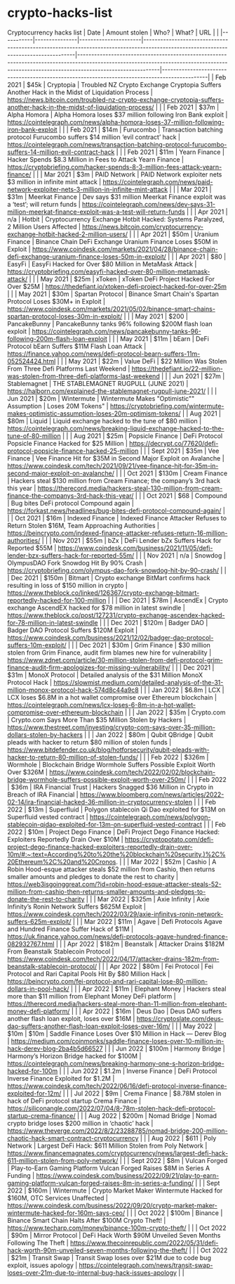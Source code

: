 # crypto-hacks-list
Cryptocurrency hacks list
| Date      | Amount stolen | Who?                 | What?                                                                                                                              | URL                                                                                                                                                                                     |                                                                                              |
|-----------|---------------|----------------------|------------------------------------------------------------------------------------------------------------------------------------|-----------------------------------------------------------------------------------------------------------------------------------------------------------------------------------------|----------------------------------------------------------------------------------------------|
| Feb 2021  | $45k          | Cryptopia            | Troubled NZ Crypto Exchange Cryptopia Suffers Another Hack in the Midst of Liquidation Process                                     | https://news.bitcoin.com/troubled-nz-crypto-exchange-cryptopia-suffers-another-hack-in-the-midst-of-liquidation-process/                                                                |                                                                                              |
| Feb 2021  | $37m          | Alpha Homora         | Alpha Homora loses $37 million following Iron Bank exploit                                                                         | https://cointelegraph.com/news/alpha-homora-loses-37-million-following-iron-bank-exploit                                                                                                |                                                                                              |
| Feb 2021  | $14m          | Furucombo            | Transaction batching protocol Furucombo suffers $14 million ‘evil contract’ hack                                                   | https://cointelegraph.com/news/transaction-batching-protocol-furucombo-suffers-14-million-evil-contract-hack                                                                            |                                                                                              |
| Feb 2021  | $11m          | Yearn Finance        | Hacker Spends $8.3 Million in Fees to Attack Yearn Finance                                                                         | https://cryptobriefing.com/hacker-spends-8-3-million-fees-attack-yearn-finance/                                                                                                         |                                                                                              |
| Mar 2021  | $3m           | PAID Network         | PAID Network exploiter nets $3 million in infinite mint attack                                                                     | https://cointelegraph.com/news/paid-network-exploiter-nets-3-million-in-infinite-mint-attack                                                                                            |                                                                                              |
| Mar 2021  | $31m          | Meerkat Finance      | Dev says $31 million Meerkat Finance exploit was a ‘test’; will return funds                                                       | https://cointelegraph.com/news/dev-says-31-million-meerkat-finance-exploit-was-a-test-will-return-funds                                                                                 |                                                                                              |
| Apr 2021  | n/a           | Hotbit               | Cryptocurrency Exchange Hotbit Hacked: Systems Paralyzed, 2 Million Users Affected                                                 | https://news.bitcoin.com/cryptocurrency-exchange-hotbit-hacked-2-million-users/                                                                                                         |                                                                                              |
| Apr 2021  | $50m          | Uranium Finance      | Binance Chain DeFi Exchange Uranium Finance Loses $50M in Exploit                                                                  | https://www.coindesk.com/markets/2021/04/28/binance-chain-defi-exchange-uranium-finance-loses-50m-in-exploit/                                                                           |                                                                                              |
| Apr 2021  | $80           | EasyFi               | EasyFi Hacked for Over $80 Million in MetaMask Attack                                                                              | https://cryptobriefing.com/easyfi-hacked-over-80-million-metamask-attack/                                                                                                               |                                                                                              |
| May 2021  | $25m          | xToken               | xToken DeFi Project Hacked For Over $25M                                                                                           | https://thedefiant.io/xtoken-defi-project-hacked-for-over-25m                                                                                                                           |                                                                                              |
| May 2021  | $30m          | Spartan Protocol     | Binance Smart Chain's Spartan Protocol Loses $30M+ in Exploit                                                                      | https://www.coindesk.com/markets/2021/05/02/binance-smart-chains-spartan-protocol-loses-30m-in-exploit/                                                                                 |                                                                                              |
| May 2021  | $200          | PancakeBunny         | PancakeBunny tanks 96% following $200M flash loan exploit                                                                          | https://cointelegraph.com/news/pancakebunny-tanks-96-following-200m-flash-loan-exploit                                                                                                  |                                                                                              |
| May 2021  | $11m          | bEarn                | DeFi Protocol bEarn Suffers $11M Flash Loan Attack                                                                                 | https://finance.yahoo.com/news/defi-protocol-bearn-suffers-11m-052524424.html                                                                                                           |                                                                                              |
| May 2021  | $22m          | Value DeFi           | $22 Million Was Stolen From Three Defi Platforms Last Weekend                                                                      | https://thedefiant.io/22-million-was-stolen-from-three-defi-platforms-last-weekend                                                                                                      |                                                                                              |
| Jun 2021  | $27m          | Stablemagnet         | THE STABLEMAGNET RUGPULL (JUNE 2021)                                                                                               | https://halborn.com/explained-the-stablemagnet-rugpull-june-2021/                                                                                                                       |                                                                                              |
| Jun 2021  | $20m          | Wintermute           | Wintermute Makes "Optimistic"" Assumption                                                                                          | Loses 20M Tokens"                                                                                                                                                                       | https://cryptobriefing.com/wintermute-makes-optimistic-assumption-loses-20m-optimism-tokens/ |
| Aug 2021  | $80m          | Liquid               | Liquid exchange hacked to the tune of $80 million                                                                                  | https://cointelegraph.com/news/breaking-liquid-exchange-hacked-to-the-tune-of-80-million                                                                                                |                                                                                              |
| Aug 2021  | $25m          | Popsicle Finance     | DeFi Protocol Popsicle Finance Hacked for $25 Million                                                                              | https://decrypt.co/77620/defi-protocol-popsicle-finance-hacked-25-million                                                                                                               |                                                                                              |
| Sept 2021 | $35m          | Vee Finance          | Vee Finance Hit for $35M in Second Major Exploit on Avalanche                                                                      | https://www.coindesk.com/tech/2021/09/21/vee-finance-hit-for-35m-in-second-major-exploit-on-avalanche/                                                                                  |                                                                                              |
| Oct 2021  | $130m         | Cream Finance        | Hackers steal $130 million from Cream Finance; the company’s 3rd hack this year                                                    | https://therecord.media/hackers-steal-130-million-from-cream-finance-the-companys-3rd-hack-this-year/                                                                                   |                                                                                              |
| Oct 2021  | $68           | Compound             | Bug bites DeFi protocol Compound again                                                                                             | https://forkast.news/headlines/bug-bites-defi-protocol-compound-again/                                                                                                                  |                                                                                              |
| Oct 2021  | $16m          | Indexed Finance      | Indexed Finance Attacker Refuses to Return Stolen $16M, Team Approaching Authorities                                               | https://beincrypto.com/indexed-finance-attacker-refuses-return-16-million-authorities/                                                                                                  |                                                                                              |
| Nov 2021  | $55m          | bZx                  | DeFi Lender bZx Suffers Hack for Reported $55M                                                                                     | https://www.coindesk.com/business/2021/11/05/defi-lender-bzx-suffers-hack-for-reported-55m/                                                                                             |                                                                                              |
| Nov 2021  | n/a           | Snowdog              | OlympusDAO Fork Snowdog Hit By 90% Crash                                                                                           | https://cryptobriefing.com/olympus-dao-fork-snowdog-hit-by-90-crash/                                                                                                                    |                                                                                              |
| Dec 2021  | $150m         | Bitmart              | Crypto exchange BitMart confirms hack resulting in loss of $150 million in crypto                                                  | https://www.theblock.co/linked/126367/crypto-exchange-bitmart-reportedly-hacked-for-100-million                                                                                         |                                                                                              |
| Dec 2021  | $78m          | AscendEx             | Crypto exchange AscendEX hacked for $78 million in latest swindle                                                                  | https://www.theblock.co/post/127231/crypto-exchange-ascendex-hacked-for-78-million-in-latest-swindle                                                                                    |                                                                                              |
| Dec 2021  | $120m         | Badger DAO           | Badger DAO Protocol Suffers $120M Exploit                                                                                          | https://www.coindesk.com/business/2021/12/02/badger-dao-protocol-suffers-10m-exploit/                                                                                                   |                                                                                              |
| Dec 2021  | $30m          | Grim Finance         | $30 million stolen from Grim Finance, audit firm blames new hire for vulnerability                                                 | https://www.zdnet.com/article/30-million-stolen-from-defi-protocol-grim-finance-audit-firm-apologizes-for-missing-vulnerability/                                                        |                                                                                              |
| Dec 2021  | $31m          | MonoX Protocol       | Detailed analysis of the $31 Million MonoX Protocol Hack                                                                           | https://slowmist.medium.com/detailed-analysis-of-the-31-million-monox-protocol-hack-574d8c44a9c8                                                                                        |                                                                                              |
| Jan 2022  | $6.8m         | LCX                  | LCX loses $6.8M in a hot wallet compromise over Ethereum blockchain                                                                | https://cointelegraph.com/news/lcx-loses-6-8m-in-a-hot-wallet-compromise-over-ethereum-blockchain                                                                                       |                                                                                              |
| Jan 2022  | $35m          | Crypto.com           | Crypto.com Says More Than $35 Million Stolen by Hackers                                                                            | https://www.thestreet.com/investing/crypto-com-says-over-35-million-dollars-stolen-by-hackers                                                                                           |                                                                                              |
| Jan 2022  | $80m          | Qubit QBridge        | Qubit pleads with hacker to return $80 million of stolen funds                                                                     | https://www.bitdefender.co.uk/blog/hotforsecurity/qubit-pleads-with-hacker-to-return-80-million-of-stolen-funds/                                                                        |                                                                                              |
| Feb 2022  | $326m         | Wormhole             | Blockchain Bridge Wormhole Suffers Possible Exploit Worth Over $326M                                                               | https://www.coindesk.com/tech/2022/02/02/blockchain-bridge-wormhole-suffers-possible-exploit-worth-over-250m/                                                                           |                                                                                              |
| Feb 2022  | $36m          | IRA Financial Trust  | Hackers Snagged $36 Million in Crypto in Breach of IRA Financial                                                                   | https://www.bloomberg.com/news/articles/2022-02-14/ira-financial-hacked-36-million-in-cryptocurrency-stolen                                                                             |                                                                                              |
| Feb 2022  | $13m          | Superfluid           | Polygon stablecoin Qi Dao exploited for $13M on Superfluid vested contract                                                         | https://cointelegraph.com/news/polygon-stablecoin-qidao-exploited-for-13m-on-superfluid-vested-contract                                                                                 |                                                                                              |
| Feb 2022  | $10m          | Project Dego Finance | DeFi Project Dego Finance Hacked: Exploiters Reportedly Drain Over $10M                                                            | https://cryptopotato.com/defi-project-dego-finance-hacked-exploiters-reportedly-drain-over-10m/#:~:text=According%20to%20the%20blockchain%20security,)%2C%20Ethereum%2C%20and%20Cronos. |                                                                                              |
| Mar 2022  | $52m          | Cashio               | A Robin Hood-esque attacker steals $52 million from Cashio, then returns smaller amounts and pledges to donate the rest to charity | https://web3isgoinggreat.com/?id=robin-hood-esque-attacker-steals-52-million-from-cashio-then-returns-smaller-amounts-and-pledges-to-donate-the-rest-to-charity                         |                                                                                              |
| Mar 2022  | $325m         | Axie Infinity        | Axie Infinity’s Ronin Network Suffers $625M Exploit                                                                                | https://www.coindesk.com/tech/2022/03/29/axie-infinitys-ronin-network-suffers-625m-exploit/                                                                                             |                                                                                              |
| Mar 2022  | $11m          | Agave                | Defi Protocols Agave and Hundred Finance Suffer Hack of $11M                                                                       | https://uk.finance.yahoo.com/news/defi-protocols-agave-hundred-finance-082932767.html                                                                                                   |                                                                                              |
| Apr 2022  | $182m         | Beanstalk            | Attacker Drains $182M From Beanstalk Stablecoin Protocol                                                                           | https://www.coindesk.com/tech/2022/04/17/attacker-drains-182m-from-beanstalk-stablecoin-protocol/                                                                                       |                                                                                              |
| Apr 2022  | $80m          | Fei Protocol         | Fei Protocol and Rari Capital Pools Hit By $80 Million Hack                                                                        | https://beincrypto.com/fei-protocol-and-rari-capital-lose-80-million-dollars-in-pool-hack/                                                                                              |                                                                                              |
| Apr 2022  | $11m          | Elephant Money       | Hackers steal more than $11 million from Elephant Money DeFi platform                                                              | https://therecord.media/hackers-steal-more-than-11-million-from-elephant-money-defi-platform/                                                                                           |                                                                                              |
| Apr 2022  | $16m          | Deus Dao             | Deus DAO suffers another flash loan exploit, loses over $16M                                                                       | https://cryptoslate.com/deus-dao-suffers-another-flash-loan-exploit-loses-over-16m/                                                                                                     |                                                                                              |
| May 2022  | $10m          | $10m                 | Saddle Finance Loses Over $10 Million in Hack — Derev Blog                                                                         | https://medium.com/coinmonks/saddle-finance-loses-over-10-million-in-hack-derev-blog-2ba4b5d66527                                                                                       |                                                                                              |
| Jun 2022  | $100m         | Harmony Bridge       | Harmony’s Horizon Bridge hacked for $100M                                                                                          | https://cointelegraph.com/news/breaking-harmony-one-s-horizon-bridge-hacked-for-100m                                                                                                    |                                                                                              |
| Jun 2022  | $1.2m         | Inverse Finance      | DeFi Protocol Inverse Finance Exploited for $1.2M                                                                                  | https://www.coindesk.com/tech/2022/06/16/defi-protocol-inverse-finance-exploited-for-12m/                                                                                               |                                                                                              |
| Jul 2022  | $9m           | Crema Finance        | $8.78M stolen in hack of DeFi protocol startup Crema Finance                                                                       | https://siliconangle.com/2022/07/04/8-78m-stolen-hack-defi-protocol-startup-crema-finance/                                                                                              |                                                                                              |
| Aug 2022  | $200m         | Nomad Bridge         | Nomad crypto bridge loses $200 million in ‘chaotic’ hack                                                                           | https://www.theverge.com/2022/8/2/23288785/nomad-bridge-200-million-chaotic-hack-smart-contract-cryptocurrency                                                                          |                                                                                              |
| Aug 2022  | $611          | Poly Network         | Largest DeFi Hack: $611 Million Stolen from Poly Network                                                                           | https://www.financemagnates.com/cryptocurrency/news/largest-defi-hack-611-million-stolen-from-poly-network/                                                                             |                                                                                              |
| Sept 2022 | $8m           | Vulcan Forged        | Play-to-Earn Gaming Platform Vulcan Forged Raises $8M in Series A Funding                                                          | https://www.coindesk.com/business/2022/09/21/play-to-earn-gaming-platform-vulcan-forged-raises-8m-in-series-a-funding/                                                                  |                                                                                              |
| Sept 2022 | $160m         | Wintermute           | Crypto Market Maker Wintermute Hacked for $160M, OTC Services Unaffected                                                           | https://www.coindesk.com/business/2022/09/20/crypto-market-maker-wintermute-hacked-for-160m-says-ceo/                                                                                   |                                                                                              |
| Oct 2022  | $100m         | Binance              | Binance Smart Chain Halts After $100M Crypto Theft!                                                                                | https://www.techarp.com/money/binance-100m-crypto-theft/                                                                                                                                |                                                                                              |
| Oct 2022  | $90m          | Mirror Protocol      | DeFi Hack Worth $90M Unveiled Seven Months Following The Theft                                                                     | https://www.thecoinrepublic.com/2022/05/31/defi-hack-worth-90m-unveiled-seven-months-following-the-theft/                                                                               |                                                                                              |
| Oct 2022  | $21m          | Transit Swap         | Transit Swap loses over $21M due to code bug exploit, issues apology                                                               | https://cointelegraph.com/news/transit-swap-loses-over-21m-due-to-internal-bug-hack-issues-apology                                                                                      |                                                                                              |


